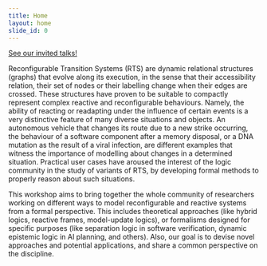 ```yaml
---
title: Home
layout: home
slide_id: 0
---
```


<a href="https://reacts2024.github.io/program.html">See our invited talks!</a>

Reconfigurable Transition Systems (RTS) are dynamic relational structures (graphs) that evolve along its execution, in the sense that their accessibility relation, their set of nodes or their labelling change when their edges are crossed. These structures have proven to be suitable to compactly represent complex reactive and reconfigurable behaviours. Namely, the ability of reacting or readapting under the influence of certain events is a very distinctive feature of many diverse situations and objects. An autonomous vehicle that changes its route due to a new strike occurring, the behaviour of a software component after a memory disposal, or a DNA mutation as the result of a viral infection, are different examples that witness the importance of modelling about changes in a determined situation. Practical user cases have aroused the interest of the logic community in the study of variants of RTS, by developing formal methods to properly reason about such situations.

This workshop aims to bring together the whole community of researchers working on different ways to model reconfigurable and reactive systems from a formal perspective. This includes theoretical approaches (like hybrid logics, reactive frames, model-update logics), or formalisms designed for specific purposes (like separation logic in software verification, dynamic epistemic logic in AI planning, and others). Also, our goal is to devise novel approaches and potential applications, and share a common perspective on the discipline.






<!-- Read about the history of ISCLS [here](/history.html). -->

<!-- Read about the logo of ISCLS [here](/logo.html). -->